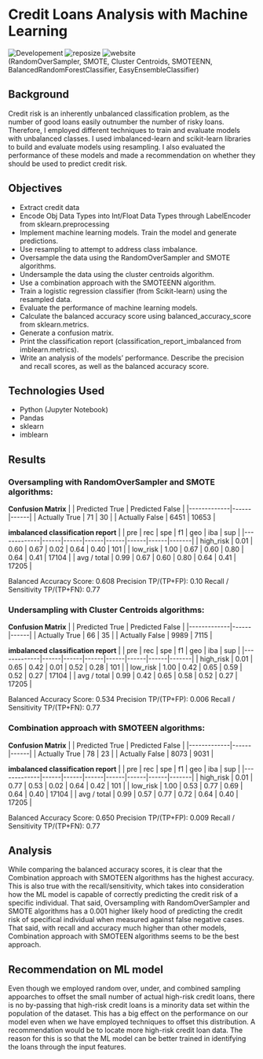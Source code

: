 # Credit Loans Analysis with Machine Learning 
![Developement](https://img.shields.io/badge/progress-complete-green)
![reposize](https://img.shields.io/github/repo-size/shaunwang1350/CreditLoans_MachineLearning)
![website](https://shaunwang1350.github.io/portfolio/)
<br >
(RandomOverSampler, SMOTE, Cluster Centroids, SMOTEENN, BalancedRandomForestClassifier, EasyEnsembleClassifier)


## Background
Credit risk is an inherently unbalanced classification problem, as the number of good loans easily outnumber the number of risky loans. Therefore, I employed different techniques to train and evaluate models with unbalanced classes. I used imbalanced-learn and scikit-learn libraries to build and evaluate models using resampling. I also evaluated the performance of these models and made a recommendation on whether they should be used to predict credit risk.

## Objectives
* Extract credit data
* Encode Obj Data Types into Int/Float Data Types through  LabelEncoder from sklearn.preprocessing
* Implement machine learning models. Train the model and generate predictions.
* Use resampling to attempt to address class imbalance.
* Oversample the data using the RandomOverSampler and SMOTE algorithms.
* Undersample the data using the cluster centroids algorithm.
* Use a combination approach with the SMOTEENN algorithm.
* Train a logistic regression classifier (from Scikit-learn) using the resampled data.
* Evaluate the performance of machine learning models.
* Calculate the balanced accuracy score using balanced_accuracy_score from sklearn.metrics.
* Generate a confusion matrix.
* Print the classification report (classification_report_imbalanced from imblearn.metrics).
* Write an analysis of the models’ performance. Describe the precision and recall scores, as well as the balanced accuracy score.

## Technologies Used
* Python (Jupyter Notebook)
* Pandas
* sklearn
* imblearn

## Results

### Oversampling with RandomOverSampler and SMOTE algorithms: 

**Confusion Matrix**
|             | Predicted True  | Predicted False | 
|-------------|------|------|
| Actually True | 71 | 30 |
| Actually False | 6451 | 10653 |

**imbalanced classification report**
|             | pre  | rec  | spe  | f1   | geo  | iba  | sup   |
|-------------|------|------|------|------|------|------|-------|
| high_risk   | 0.01 | 0.60 | 0.67 | 0.02 | 0.64 | 0.40 | 101   |
| low_risk    | 1.00 | 0.67 | 0.60 | 0.80 | 0.64 | 0.41 | 17104 |
| avg / total | 0.99 | 0.67 | 0.60 | 0.80 | 0.64 | 0.41 | 17205 |

Balanced Accuracy Score: 0.608
Precision TP/(TP+FP): 0.10
Recall / Sensitivity TP/(TP+FN): 0.77

### Undersampling with Cluster Centroids algorithms: 

**Confusion Matrix**
|             | Predicted True  | Predicted False | 
|-------------|------|------|
| Actually True | 66 | 35 |
| Actually False | 9989 | 7115 |

**imbalanced classification report**
|             | pre  | rec  | spe  | f1   | geo  | iba  | sup   |
|-------------|------|------|------|------|------|------|-------|
| high_risk   | 0.01 | 0.65 | 0.42 | 0.01 | 0.52 | 0.28 | 101   |
| low_risk    | 1.00 | 0.42 | 0.65 | 0.59 | 0.52 | 0.27 | 17104 |
| avg / total | 0.99 | 0.42 | 0.65 | 0.58 | 0.52 | 0.27 | 17205 |

Balanced Accuracy Score: 0.534
Precision TP/(TP+FP): 0.006
Recall / Sensitivity TP/(TP+FN): 0.77

### Combination approach with SMOTEEN algorithms:

**Confusion Matrix**
|             | Predicted True  | Predicted False | 
|-------------|------|------|
| Actually True | 78 | 23 |
| Actually False | 8073 | 9031 |

**imbalanced classification report**
|             | pre  | rec  | spe  | f1   | geo  | iba  | sup   |
|-------------|------|------|------|------|------|------|-------|
| high_risk   | 0.01 | 0.77 | 0.53 | 0.02 | 0.64 | 0.42 | 101   |
| low_risk    | 1.00 | 0.53 | 0.77 | 0.69 | 0.64 | 0.40 | 17104 |
| avg / total | 0.99 | 0.57 | 0.77 | 0.72 | 0.64 | 0.40 | 17205 |

Balanced Accuracy Score: 0.650
Precision TP/(TP+FP): 0.009
Recall / Sensitivity TP/(TP+FN): 0.77

## Analysis

While comparing the balanced accuracy scores, it is clear that the Combination approach with SMOTEEN algorithms has the highest accuracy. This is also true with the recall/sensitivity, which takes into consideration how the ML model is capable of correctly predicting the credit risk of a specific individual. That said, Oversampling with RandomOverSampler and SMOTE algorithms has a 0.001 higher likely hood of predicting the credit risk of specifical individual when measured against false negative cases. That said, with recall and accuracy much higher than other models, Combination approach with SMOTEEN algorithms seems to be the best approach.

##  Recommendation on ML model

Even though we employed random over, under, and combined sampling appoarches to offset the small number of actual high-risk credit loans, there is no by-passing that high-risk credit loans is a minority data set within the population of the dataset. This has a big effect on the performance on our model even when we have employed techniques to offset this distribution. A recommendation would be to locate more high-risk credit loan data. The reason for this is so that the ML model can be better trained in identifying the loans through the input features. 
